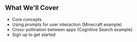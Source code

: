 ## What We'll Cover

- Core concepts
- Using prompts for user interaction (Minecraft example)
- Cross-pollination between apps (Cognitive Search example)
- Sign up to get started
